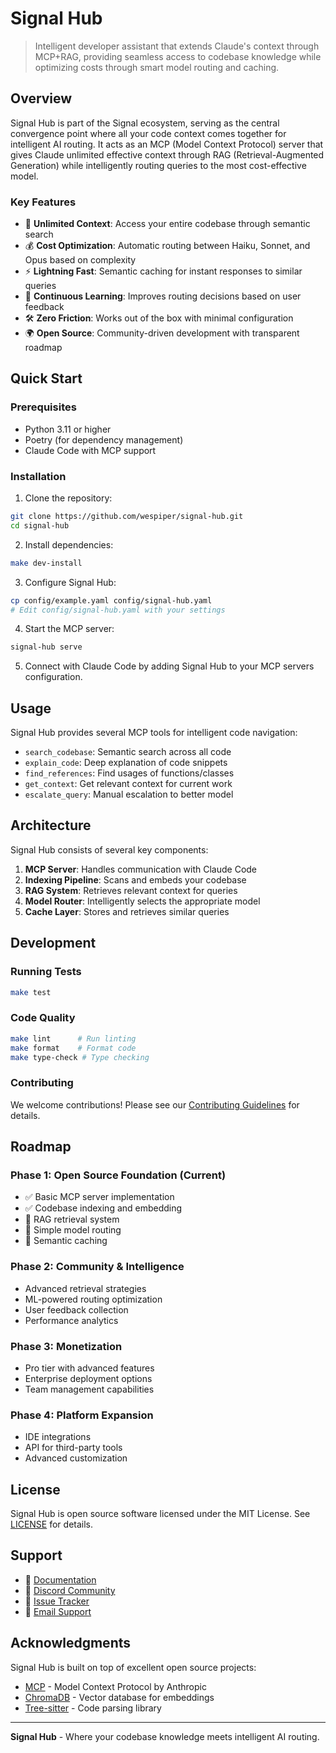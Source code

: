 # Signal Hub

> Intelligent developer assistant that extends Claude's context through MCP+RAG, providing seamless access to codebase knowledge while optimizing costs through smart model routing and caching.

## Overview

Signal Hub is part of the Signal ecosystem, serving as the central convergence point where all your code context comes together for intelligent AI routing. It acts as an MCP (Model Context Protocol) server that gives Claude unlimited effective context through RAG (Retrieval-Augmented Generation) while intelligently routing queries to the most cost-effective model.

### Key Features

- 🚀 **Unlimited Context**: Access your entire codebase through semantic search
- 💰 **Cost Optimization**: Automatic routing between Haiku, Sonnet, and Opus based on complexity
- ⚡ **Lightning Fast**: Semantic caching for instant responses to similar queries
- 🔄 **Continuous Learning**: Improves routing decisions based on user feedback
- 🛠️ **Zero Friction**: Works out of the box with minimal configuration
- 🌍 **Open Source**: Community-driven development with transparent roadmap

## Quick Start

### Prerequisites

- Python 3.11 or higher
- Poetry (for dependency management)
- Claude Code with MCP support

### Installation

1. Clone the repository:
```bash
git clone https://github.com/wespiper/signal-hub.git
cd signal-hub
```

2. Install dependencies:
```bash
make dev-install
```

3. Configure Signal Hub:
```bash
cp config/example.yaml config/signal-hub.yaml
# Edit config/signal-hub.yaml with your settings
```

4. Start the MCP server:
```bash
signal-hub serve
```

5. Connect with Claude Code by adding Signal Hub to your MCP servers configuration.

## Usage

Signal Hub provides several MCP tools for intelligent code navigation:

- `search_codebase`: Semantic search across all code
- `explain_code`: Deep explanation of code snippets
- `find_references`: Find usages of functions/classes
- `get_context`: Get relevant context for current work
- `escalate_query`: Manual escalation to better model

## Architecture

Signal Hub consists of several key components:

1. **MCP Server**: Handles communication with Claude Code
2. **Indexing Pipeline**: Scans and embeds your codebase
3. **RAG System**: Retrieves relevant context for queries
4. **Model Router**: Intelligently selects the appropriate model
5. **Cache Layer**: Stores and retrieves similar queries

## Development

### Running Tests

```bash
make test
```

### Code Quality

```bash
make lint      # Run linting
make format    # Format code
make type-check # Type checking
```

### Contributing

We welcome contributions! Please see our [Contributing Guidelines](CONTRIBUTING.md) for details.

## Roadmap

### Phase 1: Open Source Foundation (Current)
- ✅ Basic MCP server implementation
- ✅ Codebase indexing and embedding
- 🔄 RAG retrieval system
- 🔄 Simple model routing
- 📅 Semantic caching

### Phase 2: Community & Intelligence
- Advanced retrieval strategies
- ML-powered routing optimization
- User feedback collection
- Performance analytics

### Phase 3: Monetization
- Pro tier with advanced features
- Enterprise deployment options
- Team management capabilities

### Phase 4: Platform Expansion
- IDE integrations
- API for third-party tools
- Advanced customization

## License

Signal Hub is open source software licensed under the MIT License. See [LICENSE](LICENSE) for details.

## Support

- 📖 [Documentation](https://docs.signalhub.ai)
- 💬 [Discord Community](https://discord.gg/signalhub)
- 🐛 [Issue Tracker](https://github.com/yourusername/signal-hub/issues)
- 📧 [Email Support](mailto:support@signalhub.ai)

## Acknowledgments

Signal Hub is built on top of excellent open source projects:
- [MCP](https://github.com/anthropics/mcp) - Model Context Protocol by Anthropic
- [ChromaDB](https://www.trychroma.com/) - Vector database for embeddings
- [Tree-sitter](https://tree-sitter.github.io/) - Code parsing library

---

**Signal Hub** - Where your codebase knowledge meets intelligent AI routing.